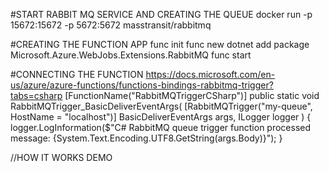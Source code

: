 #START RABBIT MQ SERVICE AND CREATING THE QUEUE
docker run -p 15672:15672 -p 5672:5672 masstransit/rabbitmq

#CREATING THE FUNCTION APP
func init
func new
dotnet add package Microsoft.Azure.WebJobs.Extensions.RabbitMQ
func start

#CONNECTING THE FUNCTION
https://docs.microsoft.com/en-us/azure/azure-functions/functions-bindings-rabbitmq-trigger?tabs=csharp
[FunctionName("RabbitMQTriggerCSharp")]
public static void RabbitMQTrigger_BasicDeliverEventArgs(
    [RabbitMQTrigger("my-queue", HostName = "localhost")] BasicDeliverEventArgs args,
    ILogger logger
    )
{
    logger.LogInformation($"C# RabbitMQ queue trigger function processed message: {System.Text.Encoding.UTF8.GetString(args.Body)}");
}

//HOW IT WORKS DEMO